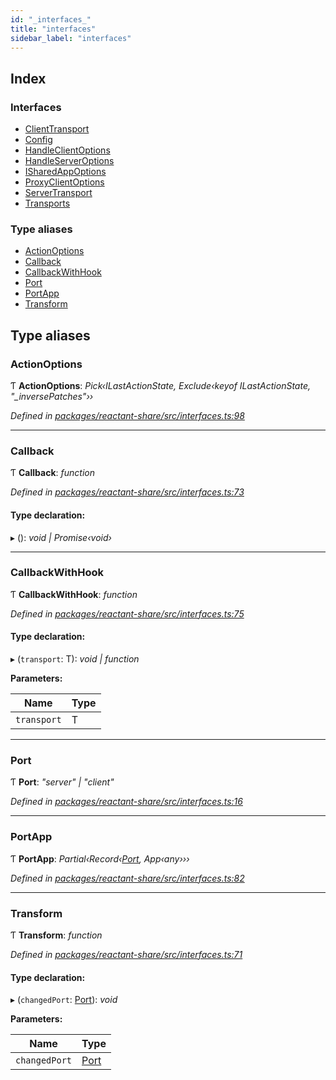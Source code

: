 ```yaml
---
id: "_interfaces_"
title: "interfaces"
sidebar_label: "interfaces"
---
```


## Index

### Interfaces

* [ClientTransport](../interfaces/_interfaces_.clienttransport.md)
* [Config](../interfaces/_interfaces_.config.md)
* [HandleClientOptions](../interfaces/_interfaces_.handleclientoptions.md)
* [HandleServerOptions](../interfaces/_interfaces_.handleserveroptions.md)
* [ISharedAppOptions](../interfaces/_interfaces_.isharedappoptions.md)
* [ProxyClientOptions](../interfaces/_interfaces_.proxyclientoptions.md)
* [ServerTransport](../interfaces/_interfaces_.servertransport.md)
* [Transports](../interfaces/_interfaces_.transports.md)

### Type aliases

* [ActionOptions](_interfaces_.md#actionoptions)
* [Callback](_interfaces_.md#callback)
* [CallbackWithHook](_interfaces_.md#callbackwithhook)
* [Port](_interfaces_.md#port)
* [PortApp](_interfaces_.md#portapp)
* [Transform](_interfaces_.md#transform)

## Type aliases

###  ActionOptions

Ƭ **ActionOptions**: *Pick‹ILastActionState, Exclude‹keyof ILastActionState, "_inversePatches"››*

*Defined in [packages/reactant-share/src/interfaces.ts:98](https://github.com/unadlib/reactant/blob/5e7c46f4/packages/reactant-share/src/interfaces.ts#L98)*

___

###  Callback

Ƭ **Callback**: *function*

*Defined in [packages/reactant-share/src/interfaces.ts:73](https://github.com/unadlib/reactant/blob/5e7c46f4/packages/reactant-share/src/interfaces.ts#L73)*

#### Type declaration:

▸ (): *void | Promise‹void›*

___

###  CallbackWithHook

Ƭ **CallbackWithHook**: *function*

*Defined in [packages/reactant-share/src/interfaces.ts:75](https://github.com/unadlib/reactant/blob/5e7c46f4/packages/reactant-share/src/interfaces.ts#L75)*

#### Type declaration:

▸ (`transport`: T): *void | function*

**Parameters:**

Name | Type |
------ | ------ |
`transport` | T |

___

###  Port

Ƭ **Port**: *"server" | "client"*

*Defined in [packages/reactant-share/src/interfaces.ts:16](https://github.com/unadlib/reactant/blob/5e7c46f4/packages/reactant-share/src/interfaces.ts#L16)*

___

###  PortApp

Ƭ **PortApp**: *Partial‹Record‹[Port](_interfaces_.md#port), App‹any›››*

*Defined in [packages/reactant-share/src/interfaces.ts:82](https://github.com/unadlib/reactant/blob/5e7c46f4/packages/reactant-share/src/interfaces.ts#L82)*

___

###  Transform

Ƭ **Transform**: *function*

*Defined in [packages/reactant-share/src/interfaces.ts:71](https://github.com/unadlib/reactant/blob/5e7c46f4/packages/reactant-share/src/interfaces.ts#L71)*

#### Type declaration:

▸ (`changedPort`: [Port](_interfaces_.md#port)): *void*

**Parameters:**

Name | Type |
------ | ------ |
`changedPort` | [Port](_interfaces_.md#port) |
